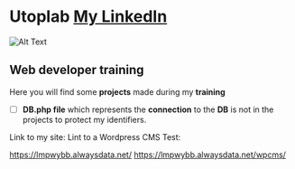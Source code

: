 # Utoplab [My LinkedIn](https://www.linkedin.com/in/seb-cartoux/)

![Alt Text](http://utoplab.fr/images/utoplab/logo/logo.jpg)

## Web developer training

Here you will find some **projects** made during my **training**
- [ ] **DB.php file** which represents the **connection** to the **DB** is not in the projects to protect my identifiers.

Link to my site:                                             Lint to a Wordpress CMS Test:

https://lmpwybb.alwaysdata.net/                              https://lmpwybb.alwaysdata.net/wpcms/
